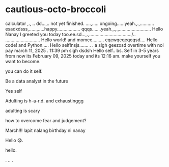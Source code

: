 # cautious-octo-broccoli
calculator ,.,
..
dd...,..
not yet finished. ....,.....
ongoing......yeah.,.,...........
esadxdsss,......,.....happy..................
qqqs.......yeah.,.,.,.........................
Hello Nanay I greeted you today too.ee.sd...,.,................................./..
...........................
Hello world! and momee.........
eqewqeqeqeqsd....
Hello code! and Python.....
Hello self!nsjs.......
 .
.
a sigh geezxsd
overtime with noi pay march 11, 2025 . 11:39 pm sigh
dsdsh
Hello self..
bs.
Self in 3-5 years from now its February 09, 2025 today and its 12:16 am. make yourself you want to become.

you can do it self.

Be a data analyst in the future

Yes self

Adulting is h-a-r.d. and exhaustinggg

adulting is scary 

how to overcome fear and judgement?


March!!! lapit nalang birthday ni nanay

Hello 😧.

hello.

. .. .
<!-- This will be a calculator not yet finish and its ongoing. 


Ongoing calculator program

octo octo

hello

hellooo

Feb 19, 2025 health link, city hall, baranggay hall at 1 pm police station
.

go forward 
